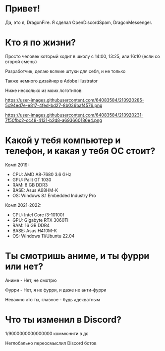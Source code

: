 # Привет!
Да, это я, DragonFire. Я сделал OpenDiscordSpam, DragonMessenger.

# Кто я по жизни?
Просто человек который ходит в школу с 14:00, 13:25, или 16:10 (если со второй смены)

Разработчик, делаю всякие штуки для себя, и не только

Также немного дизайнер в Adobe illustrator

Ниже несколько из моих логотипов:

https://user-images.githubusercontent.com/64083584/213920285-5c94ed7e-e817-4fed-bd27-8b036baf4576.png

https://user-images.githubusercontent.com/64083584/213920231-7f50fbc2-cc48-4131-b2d8-a693660186e4.png

# Какой у тебя компьютер и телефон, и какая у тебя ОС стоит?
Комп 2019:
 - CPU: AMD A8-7680 3.6 GHz
 - GPU: Palit GT 1030
 - RAM: 8 GB DDR3
 - BASE: Asus A68HM-K
 - OS: Windows 8.1 Embedded Industry Pro

Комп 2021-2022:
 - CPU: Intel Core i3-10100f
 - GPU: Gigabyte RTX 3060Ti
 - RAM: 16 GB DDR4
 - BASE: Asus H410M-K
 - OS: Windows 11/Ubuntu 22.04


# Ты смотришь аниме, и ты фурри или нет?
Аниме - Нет, не смотрю

Фурри - Нет, я не фурри, и даже не анти-фурри

Неважно кто ты, главное - будь адекватным

# Что ты изменил в Discord?
1/9000000000000000 коммюнити в дс

Неглобально переосмыслил Discord ботов
